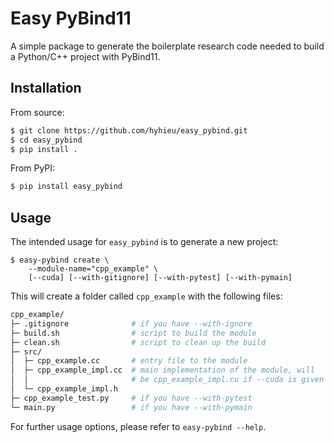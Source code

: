# Easy PyBind11

A simple package to generate the boilerplate research code needed to
build a Python/C++ project with PyBind11.

## Installation

From source:
```bash
$ git clone https://github.com/hyhieu/easy_pybind.git
$ cd easy_pybind
$ pip install .
```

From PyPI:
```bash
$ pip install easy_pybind
```

## Usage

The intended usage for `easy_pybind` is to generate a new project:
```plaintext
$ easy-pybind create \
    --module-name="cpp_example" \
    [--cuda] [--with-gitignore] [--with-pytest] [--with-pymain]
```

This will create a folder called `cpp_example` with the following files:
```bash
cpp_example/
├─ .gitignore              # if you have --with-ignore
├─ build.sh                # script to build the module
├─ clean.sh                # script to clean up the build
├─ src/
│  ├─ cpp_example.cc       # entry file to the module
│  ├─ cpp_example_impl.cc  # main implementation of the module, will
│  │                       # be cpp_example_impl.cu if --cuda is given
│  └─ cpp_example_impl.h
├─ cpp_example_test.py     # if you have --with-pytest
└─ main.py                 # if you have --with-pymain
```

For further usage options, please refer to `easy-pybind --help`.
